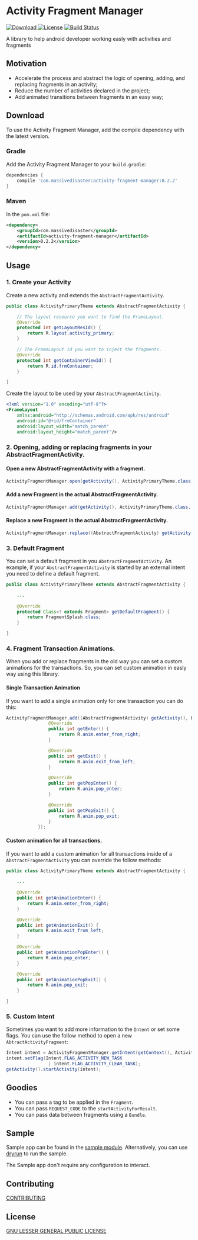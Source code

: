# Activity Fragment Manager 
[![Download](https://api.bintray.com/packages/***REMOVED***/maven/activity-fragment-manager/images/download.svg) ](https://bintray.com/***REMOVED***/maven/activity-fragment-manager/)
[![License](http://img.shields.io/badge/license-Apache%202.0-blue.svg?style=flat)](http://choosealicense.com/licenses/apache-2.0/)
[![Build Status](https://travis-ci.org/massivedisaster/ActivityFragmentManager.svg?branch=master)](https://travis-ci.org/massivedisaster/ActivityFragmentManager)

A library to help android developer working easly with activities and fragments 

## Motivation

* Accelerate the process and abstract the logic of opening, adding, and replacing fragments in an activity;
* Reduce the number of activities declared in the project;
* Add animated transitions between fragments in an easy way;

## Download

To use the Activity Fragment Manager, add the compile dependency with the latest version.

### Gradle

Add the Activity Fragment Manager to your `build.gradle`:
```gradle
dependencies {
    compile 'com.massivedisaster:activity-fragment-manager:0.2.2'
}
```

### Maven

In the `pom.xml` file:
```xml
<dependency>
    <groupId>com.massivedisaster</groupId>
    <artifactId>activity-fragment-manager</artifactId>
    <version>0.2.2</version>
</dependency>
```

## Usage

### 1. Create your Activity

Create a new activity and extends the ```AbstractFragmentActivity```.

```java
public class ActivityPrimaryTheme extends AbstractFragmentActivity {

    // The layout resource you want to find the FrameLayout.
    @Override
    protected int getLayoutResId() {
        return R.layout.activity_primary;
    }

    // The FrameLayout id you want to inject the fragments.
    @Override
    protected int getContainerViewId() {
        return R.id.frmContainer;
    }

}

```

Create the layout to be used by your ```AbstractFragmentActivity```.
```xml
<?xml version="1.0" encoding="utf-8"?>
<FrameLayout
    xmlns:android="http://schemas.android.com/apk/res/android"
    android:id="@+id/frmContainer"
    android:layout_width="match_parent"
    android:layout_height="match_parent"/>
```

### 2. Opening, adding or replacing fragments in your AbstractFragmentActivity.

#### Open a new AbstractFragmentActivity with a fragment.
```java
ActivityFragmentManager.open(getActivity(), ActivityPrimaryTheme.class, FragmentExample.class);
```

#### Add a new Fragment in the actual AbstractFragmentActivity.
```java
ActivityFragmentManager.add(getActivity(), ActivityPrimaryTheme.class, FragmentExample.class);
```

#### Replace a new Fragment in the actual AbstractFragmentActivity.
```java
ActivityFragmentManager.replace((AbstractFragmentActivity) getActivity(), FragmentExample.class);
```

### 3. Default Fragment

You can set a default fragment in you ```AbstractFragmentActivity```.
An example, if your ```AbstractFragmentActivity``` is started by an external intent you need to define a default fragment.

```java
public class ActivityPrimaryTheme extends AbstractFragmentActivity {

    ...
    
    @Override
    protected Class<? extends Fragment> getDefaultFragment() {
        return FragmentSplash.class;
    }

}
```

### 4. Fragment Transaction Animations.
When you add or replace fragments in the old way you can set a custom animations for the transactions. So, you can set custom animation in easly way using this library.

#### Single Transaction Animation

If you want to add a single animation only for one transaction you can do this:
```java
ActivityFragmentManager.add((AbstractFragmentActivity) getActivity(), FragmentExample.class, new TransactionAnimation() {
                @Override
                public int getEnter() {
                    return R.anim.enter_from_right;
                }

                @Override
                public int getExit() {
                    return R.anim.exit_from_left;
                }

                @Override
                public int getPopEnter() {
                    return R.anim.pop_enter;
                }

                @Override
                public int getPopExit() {
                    return R.anim.pop_exit;
                }
            });
```

#### Custom animation for all transactions.

If you want to add a custom animation for all transactions inside of a ```AbstractFragmentActivity``` you can override the follow methods:
```java
public class ActivityPrimaryTheme extends AbstractFragmentActivity {

    ...
    
    @Override
    public int getAnimationEnter() {
        return R.anim.enter_from_right;
    }

    @Override
    public int getAnimationExit() {
        return R.anim.exit_from_left;
    }

    @Override
    public int getAnimationPopEnter() {
        return R.anim.pop_enter;
    }

    @Override
    public int getAnimationPopExit() {
        return R.anim.pop_exit;
    }

}
```

### 5. Custom Intent
Sometimes you want to add more information to the ```Intent``` or set some flags. You can use the follow method to open a new ```AbtractActivityFragment```:

```java
Intent intent = ActivityFragmentManager.getIntent(getContext(), ActivityPrimaryTheme.class, FragmentExample.class);
intent.setFlag(Intent.FLAG_ACTIVITY_NEW_TASK
                | intent.FLAG_ACTIVITY_CLEAR_TASK);
getActivity().startActivity(intent);
``` 

## Goodies

* You can pass a tag to be applied in the ```Fragment```.
* You can pass ```REQUEST_CODE``` to the ```startActivityForResult```.
* You can pass data between fragments using a ```Bundle```.

## Sample

Sample app can be found in the [sample module](sample). 
Alternatively, you can use [dryrun](https://github.com/cesarferreira/dryrun) to run the sample.

The Sample app don't require any configuration to interact.

## Contributing
[CONTRIBUTING](CONTRIBUTING.md)

## License
[GNU LESSER GENERAL PUBLIC LICENSE](LICENSE.md)
